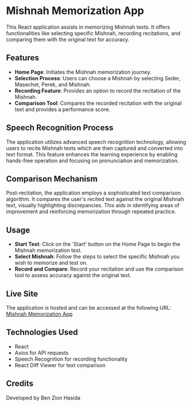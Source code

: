 # Mishnah Memorization App

This React application assists in memorizing Mishnah texts. It offers functionalities like selecting specific Mishnah, recording recitations, and comparing them with the original text for accuracy.

## Features

- **Home Page**: Initiates the Mishnah memorization journey.
- **Selection Process**: Users can choose a Mishnah by selecting Seder, Masechet, Perek, and Mishnah.
- **Recording Feature**: Provides an option to record the recitation of the Mishnah.
- **Comparison Tool**: Compares the recorded recitation with the original text and provides a performance score.

## Speech Recognition Process

The application utilizes advanced speech recognition technology, allowing users to recite Mishnah texts which are then captured and converted into text format. This feature enhances the learning experience by enabling hands-free operation and focusing on pronunciation and memorization.

## Comparison Mechanism

Post-recitation, the application employs a sophisticated text comparison algorithm. It compares the user's recited text against the original Mishnah text, visually highlighting discrepancies. This aids in identifying areas of improvement and reinforcing memorization through repeated practice.


## Usage

- **Start Test**: Click on the 'Start' button on the Home Page to begin the Mishnah memorization test.
- **Select Mishnah**: Follow the steps to select the specific Mishnah you wish to memorize and test on.
- **Record and Compare**: Record your recitation and use the comparison tool to assess accuracy against the original text.

## Live Site

The application is hosted and can be accessed at the following URL: [Mishnah Memorization App](https://benzionhasida.github.io/Speach_recognition/)

## Technologies Used

- React
- Axios for API requests
- Speech Recognition for recording functionality
- React Diff Viewer for text comparison

## Credits
Developed by Ben Zion Hasida
